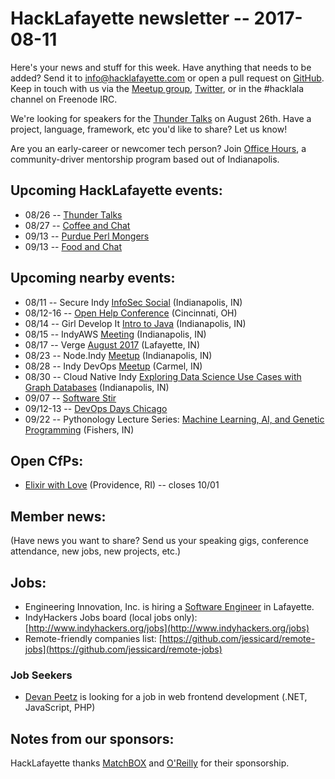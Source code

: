 # HackLafayette newsletter -- 2017-08-11

Here's your news and stuff for this week. Have anything that needs to be added? Send it to info@hacklafayette.com or open a pull request on [GitHub](https://github.com/hacklafayette/newsletter). Keep in touch with us via the [Meetup group](https://www.meetup.com/hacklafayette/), [Twitter](https://twitter.com/hacklafayette), or in the #hacklala channel on Freenode IRC.

We're looking for speakers for the [Thunder Talks](https://www.meetup.com/hacklafayette/events/237527854/) on August 26th. Have a project, language, framework, etc you'd like to share? Let us know!

Are you an early-career or newcomer tech person? Join [Office Hours](https://www.linkedin.com/pulse/office-hours-community-driven-mentorship-program-scott-williams), a community-driver mentorship program based out of Indianapolis. 

## Upcoming HackLafayette events:
* 08/26 -- [Thunder Talks](https://www.meetup.com/hacklafayette/events/239012244/)
* 08/27 -- [Coffee and Chat](https://www.meetup.com/hacklafayette/events/242280322/)
* 09/13 -- [Purdue Perl Mongers](https://www.meetup.com/hacklafayette/events/242626635/)
* 09/13 -- [Food and Chat](https://www.meetup.com/hacklafayette/events/242626548/)

## Upcoming nearby events:
* 08/11 -- Secure Indy [InfoSec Social](https://www.meetup.com/SecureIndy/events/241020172/) (Indianapolis, IN)
* 08/12-16 -- [Open Help Conference](https://conf.openhelp.cc/) (Cincinnati, OH)
* 08/14 -- Girl Develop It [Intro to Java](https://www.meetup.com/Girl-Develop-It-Indianapolis/events/242077375/) (Indianapolis, IN)
* 08/15 -- IndyAWS [Meeting](https://www.meetup.com/IndyAWS/events/240027553/) (Indianapolis, IN)
* 08/17 -- Verge [August 2017](https://www.meetup.com/vergelafayette/events/241334609/) (Lafayette, IN)
* 08/23 -- Node.Indy [Meetup](https://www.meetup.com/Node-indy/events/241156300/) (Indianapolis, IN)
* 08/28 -- Indy DevOps [Meetup](https://www.meetup.com/IndyDevOps/events/242060944/) (Carmel, IN)
* 08/30 -- Cloud Native Indy [Exploring Data Science Use Cases with Graph Databases](https://www.meetup.com/Cloud-Native-Indy/events/241967312/) (Indianapolis, IN)
* 09/07 -- [Software Stir](https://twitter.com/softwarestir)
* 09/12-13 -- [DevOps Days Chicago](https://www.devopsdays.org/events/2017-chicago/)
* 09/22 -- Pythonology Lecture Series: [Machine Learning, AI, and Genetic Programming](https://www.eventbrite.com/e/pythology-lecture-series-machine-learning-ai-and-genetic-programming-tickets-35583817155?aff=erelexpmlt) (Fishers, IN)

## Open CfPs:
* [Elixir with Love](http://www.elixir-with-love.com/#cfp) (Providence, RI) -- closes 10/01

## Member news:
(Have news you want to share? Send us your speaking gigs, conference attendance, new jobs, new projects, etc.)

## Jobs:
* Engineering Innovation, Inc. is hiring a [Software Engineer](https://www.eii-online.com/software-engineer) in Lafayette.
* IndyHackers Jobs board (local jobs only): [http://www.indyhackers.org/jobs](http://www.indyhackers.org/jobs)
* Remote-friendly companies list: [https://github.com/jessicard/remote-jobs](https://github.com/jessicard/remote-jobs)

### Job Seekers
* [Devan Peetz](https://drive.google.com/file/d/0BytBnQoypD1xNTd1Y25kM1hJeGc/view) is looking for a job in web frontend development (.NET, JavaScript, PHP)

## Notes from our sponsors:

HackLafayette thanks [MatchBOX](http://matchboxstudio.org/) and [O'Reilly](http://www.oreilly.com/) for their sponsorship.
